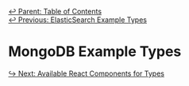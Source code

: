 ﻿[↩  Parent: Table of Contents](../README.md)  
[↩  Previous: ElasticSearch Example Types](elasticsearch-example-types.md)

# MongoDB Example Types

[↪ Next: Available React Components for Types](react-components.md)
